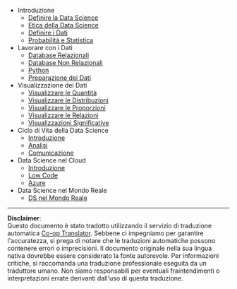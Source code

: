 <!--
CO_OP_TRANSLATOR_METADATA:
{
  "original_hash": "3767555b3cc28a2865c79202f4374204",
  "translation_date": "2025-08-28T10:55:27+00:00",
  "source_file": "docs/_sidebar.md",
  "language_code": "it"
}
-->
- Introduzione
  - [Definire la Data Science](../1-Introduction/01-defining-data-science/README.md)
  - [Etica della Data Science](../1-Introduction/02-ethics/README.md)
  - [Definire i Dati](../1-Introduction/03-defining-data/README.md)
  - [Probabilità e Statistica](../1-Introduction/04-stats-and-probability/README.md)
- Lavorare con i Dati
  - [Database Relazionali](../2-Working-With-Data/05-relational-databases/README.md)
  - [Database Non Relazionali](../2-Working-With-Data/06-non-relational/README.md)
  - [Python](../2-Working-With-Data/07-python/README.md)
  - [Preparazione dei Dati](../2-Working-With-Data/08-data-preparation/README.md)
- Visualizzazione dei Dati
  - [Visualizzare le Quantità](../3-Data-Visualization/09-visualization-quantities/README.md)
  - [Visualizzare le Distribuzioni](../3-Data-Visualization/10-visualization-distributions/README.md)
  - [Visualizzare le Proporzioni](../3-Data-Visualization/11-visualization-proportions/README.md)
  - [Visualizzare le Relazioni](../3-Data-Visualization/12-visualization-relationships/README.md)
  - [Visualizzazioni Significative](../3-Data-Visualization/13-meaningful-visualizations/README.md)
- Ciclo di Vita della Data Science
  - [Introduzione](../4-Data-Science-Lifecycle/14-Introduction/README.md)
  - [Analisi](../4-Data-Science-Lifecycle/15-analyzing/README.md)
  - [Comunicazione](../4-Data-Science-Lifecycle/16-communication/README.md)
- Data Science nel Cloud
  - [Introduzione](../5-Data-Science-In-Cloud/17-Introduction/README.md)
  - [Low Code](../5-Data-Science-In-Cloud/18-Low-Code/README.md)
  - [Azure](../5-Data-Science-In-Cloud/19-Azure/README.md)
- Data Science nel Mondo Reale
  - [DS nel Mondo Reale](../6-Data-Science-In-Wild/README.md)

---

**Disclaimer**:  
Questo documento è stato tradotto utilizzando il servizio di traduzione automatica [Co-op Translator](https://github.com/Azure/co-op-translator). Sebbene ci impegniamo per garantire l'accuratezza, si prega di notare che le traduzioni automatiche possono contenere errori o imprecisioni. Il documento originale nella sua lingua nativa dovrebbe essere considerato la fonte autorevole. Per informazioni critiche, si raccomanda una traduzione professionale eseguita da un traduttore umano. Non siamo responsabili per eventuali fraintendimenti o interpretazioni errate derivanti dall'uso di questa traduzione.